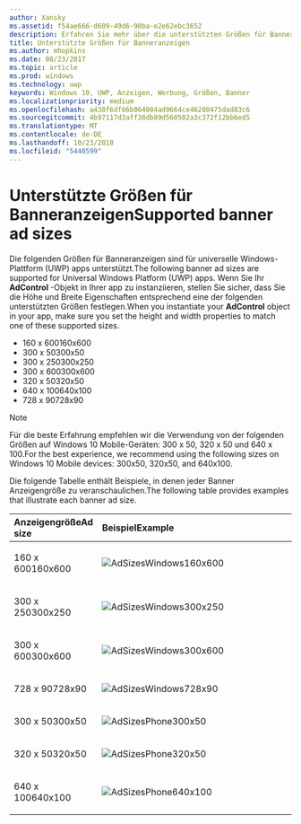 ```yaml
---
author: Xansky
ms.assetid: f54ae666-d609-49d6-90ba-e2e62ebc3652
description: Erfahren Sie mehr über die unterstützten Größen für Banneranzeigen.
title: Unterstützte Größen für Banneranzeigen
ms.author: mhopkins
ms.date: 08/23/2017
ms.topic: article
ms.prod: windows
ms.technology: uwp
keywords: Windows 10, UWP, Anzeigen, Werbung, Größen, Banner
ms.localizationpriority: medium
ms.openlocfilehash: a438f6df66b064004ad9664ce46280475dad83c6
ms.sourcegitcommit: 4b97117d3aff38db89d560502a3c372f12bb6ed5
ms.translationtype: MT
ms.contentlocale: de-DE
ms.lasthandoff: 10/23/2018
ms.locfileid: "5440599"
---
```

# <a name="supported-banner-ad-sizes"></a><span data-ttu-id="13353-104">Unterstützte Größen für Banneranzeigen</span><span class="sxs-lookup"><span data-stu-id="13353-104">Supported banner ad sizes</span></span>

<span data-ttu-id="13353-105">Die folgenden Größen für Banneranzeigen sind für universelle Windows-Plattform (UWP) apps unterstützt.</span><span class="sxs-lookup"><span data-stu-id="13353-105">The following banner ad sizes are supported for Universal Windows Platform (UWP) apps.</span></span> <span data-ttu-id="13353-106">Wenn Sie Ihr **AdControl** -Objekt in Ihrer app zu instanziieren, stellen Sie sicher, dass Sie die Höhe und Breite Eigenschaften entsprechend eine der folgenden unterstützten Größen festlegen.</span><span class="sxs-lookup"><span data-stu-id="13353-106">When you instantiate your **AdControl** object in your app, make sure you set the height and width properties to match one of these supported sizes.</span></span>

* <span data-ttu-id="13353-107">160 x 600</span><span class="sxs-lookup"><span data-stu-id="13353-107">160x600</span></span>
* <span data-ttu-id="13353-108">300 x 50</span><span class="sxs-lookup"><span data-stu-id="13353-108">300x50</span></span>
* <span data-ttu-id="13353-109">300 x 250</span><span class="sxs-lookup"><span data-stu-id="13353-109">300x250</span></span>
* <span data-ttu-id="13353-110">300 x 600</span><span class="sxs-lookup"><span data-stu-id="13353-110">300x600</span></span>
* <span data-ttu-id="13353-111">320 x 50</span><span class="sxs-lookup"><span data-stu-id="13353-111">320x50</span></span>
* <span data-ttu-id="13353-112">640 x 100</span><span class="sxs-lookup"><span data-stu-id="13353-112">640x100</span></span>
* <span data-ttu-id="13353-113">728 x 90</span><span class="sxs-lookup"><span data-stu-id="13353-113">728x90</span></span>

> [!NOTE]
> <span data-ttu-id="13353-114">Für die beste Erfahrung empfehlen wir die Verwendung von der folgenden Größen auf Windows 10 Mobile-Geräten: 300 x 50, 320 x 50 und 640 x 100.</span><span class="sxs-lookup"><span data-stu-id="13353-114">For the best experience, we recommend using the following sizes on Windows 10 Mobile devices: 300x50, 320x50, and 640x100.</span></span>

<span data-ttu-id="13353-115">Die folgende Tabelle enthält Beispiele, in denen jeder Banner Anzeigengröße zu veranschaulichen.</span><span class="sxs-lookup"><span data-stu-id="13353-115">The following table provides examples that illustrate each banner ad size.</span></span>

<table>
<colgroup>
<col width="20%" />
<col width="80%" />
</colgroup>
<thead>
<tr class="header">
<th align="left"><span data-ttu-id="13353-116">Anzeigengröße</span><span class="sxs-lookup"><span data-stu-id="13353-116">Ad size</span></span></th>
<th align="left"><span data-ttu-id="13353-117">Beispiel</span><span class="sxs-lookup"><span data-stu-id="13353-117">Example</span></span></th>
</tr>
</thead>
<tbody>
<tr class="even">
<td align="left"><p><span data-ttu-id="13353-118">160 x 600</span><span class="sxs-lookup"><span data-stu-id="13353-118">160x600</span></span></p></td>
<td align="left"><img src="images/13-ab104187-3ba9-4c13-a510-6fa4c9bd8330.jpg" alt="AdSizesWindows160x600" /></td>
</tr>
<tr class="even">
<td align="left"><p><span data-ttu-id="13353-119">300 x 250</span><span class="sxs-lookup"><span data-stu-id="13353-119">300x250</span></span></p></td>
<td align="left"><img src="images/13-dff5785a-5355-47db-bb46-e2f41564b87c.jpg" alt="AdSizesWindows300x250" /></td>
</tr>
<tr class="odd">
<td align="left"><p><span data-ttu-id="13353-120">300 x 600</span><span class="sxs-lookup"><span data-stu-id="13353-120">300x600</span></span></p></td>
<td align="left"><img src="images/13-826a12c0-f3ee-4ea4-a9f9-aa5ed0e87490.jpg" alt="AdSizesWindows300x600" /></td>
</tr>
<tr class="odd">
<td align="left"><p><span data-ttu-id="13353-121">728 x 90</span><span class="sxs-lookup"><span data-stu-id="13353-121">728x90</span></span></p></td>
<td align="left"><img src="images/13-3071078f-228b-4336-97d3-5b783b163f9a.jpg" alt="AdSizesWindows728x90" /></td>
</tr>
<tr class="odd">
<td align="left"><p><span data-ttu-id="13353-122">300 x 50</span><span class="sxs-lookup"><span data-stu-id="13353-122">300x50</span></span></p></td>
<td align="left"><img src="images/13-ce34c5cf-3e7d-4dd4-a094-4fad5e95d5cf.jpg" alt="AdSizesPhone300x50" /></td>
</tr>
<tr class="even">
<td align="left"><p><span data-ttu-id="13353-123">320 x 50</span><span class="sxs-lookup"><span data-stu-id="13353-123">320x50</span></span></p></td>
<td align="left"><img src="images/13-f6f413da-ddde-4424-9364-41d8ba536d21.jpg" alt="AdSizesPhone320x50" /></td>
</tr>
<tr class="even">
<td align="left"><p><span data-ttu-id="13353-124">640 x 100</span><span class="sxs-lookup"><span data-stu-id="13353-124">640x100</span></span></p></td>
<td align="left"><img src="images/13-2bf69508-7c98-422d-9837-ed8bdca33c5a.jpg" alt="AdSizesPhone640x100" /></td>
</tr>
</tbody>
</table>

 

 

 
